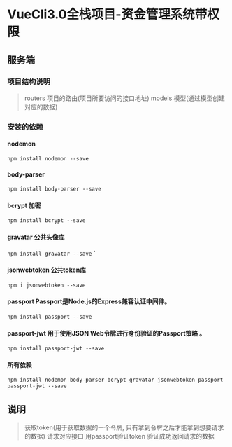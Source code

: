 # VueCli3.0全栈项目-资金管理系统带权限

## 服务端

### 项目结构说明

> routers 项目的路由(项目所要访问的接口地址) models 模型(通过模型创建对应的数据)

### 安装的依赖

#### nodemon

`npm install nodemon --save`

#### body-parser

`npm install body-parser --save`

#### bcrypt 加密

`npm install bcrypt --save`

#### gravatar 公共头像库

`npm install gravatar --save` `

#### jsonwebtoken 公共token库

`npm i jsonwebtoken --save`

#### passport Passport是Node.js的Express兼容认证中间件。

`npm install passport --save`

#### passport-jwt 用于使用JSON Web令牌进行身份验证的Passport策略 。

`npm install passport-jwt --save`

#### 所有依赖

`npm install nodemon body-parser bcrypt gravatar jsonwebtoken passport passport-jwt --save`

## 说明

> 获取token(用于获取数据的一个令牌, 只有拿到令牌之后才能拿到想要请求的数据) 请求对应接口 用passport验证token 验证成功返回请求的数据
